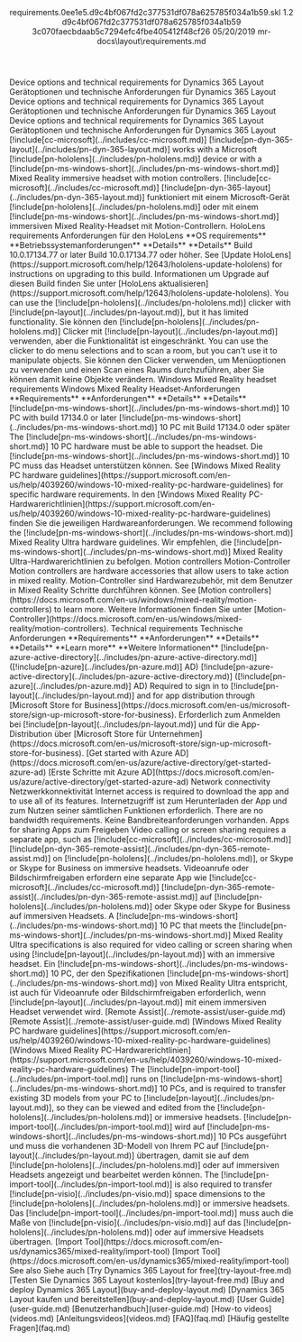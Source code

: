 <?xml version="1.0" encoding="UTF-8"?>
<xliff xmlns:logoport="urn:logoport:xliffeditor:xliff-extras:1.0" xmlns:tilt="urn:logoport:xliffeditor:tilt-non-translatables:1.0" xmlns:xsi="http://www.w3.org/2001/XMLSchema-instance" xmlns="urn:oasis:names:tc:xliff:document:1.2" xmlns:xliffext="urn:microsoft:content:schema:xliffextensions" version="1.2" xsi:schemaLocation="urn:oasis:names:tc:xliff:document:1.2 xliff-core-1.2-transitional.xsd">
  <file datatype="xml" source-language="en-US" original="requirements.md" target-language="de-DE">
    <header>
      <tool tool-company="Microsoft" tool-version="1.0-7889195" tool-name="mdxliff" tool-id="mdxliff"/>
      <xliffext:skl_file_name>requirements.0ee1e5.d9c4bf067fd2c377531df078a625785f034a1b59.skl</xliffext:skl_file_name>
      <xliffext:version>1.2</xliffext:version>
      <xliffext:ms.openlocfilehash>d9c4bf067fd2c377531df078a625785f034a1b59</xliffext:ms.openlocfilehash>
      <xliffext:ms.sourcegitcommit>3c070faecbdaab5c7294efc4fbe405412f48cf26</xliffext:ms.sourcegitcommit>
      <xliffext:ms.lasthandoff>05/20/2019</xliffext:ms.lasthandoff>
      <xliffext:ms.openlocfilepath>mr-docs\layout\requirements.md</xliffext:ms.openlocfilepath>
    </header>
    <body>
      <group extype="content" id="content">
        <trans-unit xml:space="preserve" translate="yes" id="101" restype="x-metadata">
          <source>Device options and technical requirements for Dynamics 365 Layout</source>
        <target logoport:matchpercent="101" state="translated" state-qualifier="leveraged-tm">Gerätoptionen und technische Anforderungen für Dynamics 365 Layout</target></trans-unit>
        <trans-unit xml:space="preserve" translate="yes" id="102" restype="x-metadata">
          <source>Device options and technical requirements for Dynamics 365 Layout</source>
        <target logoport:matchpercent="101" state="translated" state-qualifier="leveraged-tm">Gerätoptionen und technische Anforderungen für Dynamics 365 Layout</target></trans-unit>
        <trans-unit xml:space="preserve" translate="yes" id="103">
          <source>Device options and technical requirements for Dynamics 365 Layout</source>
        <target logoport:matchpercent="101" state="translated" state-qualifier="leveraged-tm">Gerätoptionen und technische Anforderungen für Dynamics 365 Layout</target></trans-unit>
        <trans-unit xml:space="preserve" translate="yes" id="104">
          <source><ph id="ph1">[!include[cc-microsoft](../includes/cc-microsoft.md)]</ph> <ph id="ph2">[!include[pn-dyn-365-layout](../includes/pn-dyn-365-layout.md)]</ph> works with a Microsoft <ph id="ph3">[!include[pn-hololens](../includes/pn-hololens.md)]</ph> device or with a <ph id="ph4">[!include[pn-ms-windows-short](../includes/pn-ms-windows-short.md)]</ph> Mixed Reality immersive headset with motion controllers.</source>
        <target logoport:matchpercent="101" state="translated" state-qualifier="leveraged-tm"><ph id="ph1">[!include[cc-microsoft](../includes/cc-microsoft.md)]</ph> <ph id="ph2">[!include[pn-dyn-365-layout](../includes/pn-dyn-365-layout.md)]</ph> funktioniert mit einem Microsoft-Gerät <ph id="ph3">[!include[pn-hololens](../includes/pn-hololens.md)]</ph> oder mit einem <ph id="ph4">[!include[pn-ms-windows-short](../includes/pn-ms-windows-short.md)]</ph> immersiven Mixed Reality-Headset mit Motion-Controllern.</target></trans-unit>
        <trans-unit xml:space="preserve" translate="yes" id="105">
          <source>HoloLens requirements</source>
        <target logoport:matchpercent="101" state="translated" state-qualifier="leveraged-tm">Anforderungen für den HoloLens</target></trans-unit>
        <trans-unit xml:space="preserve" translate="yes" id="106">
          <source><bpt id="p1">**</bpt>OS requirements<ept id="p1">**</ept></source>
        <target logoport:matchpercent="101" state="translated" state-qualifier="leveraged-tm"><bpt id="p1">**</bpt>Betriebssystemanforderungen<ept id="p1">**</ept></target></trans-unit>
        <trans-unit xml:space="preserve" translate="yes" id="107">
          <source><bpt id="p1">**</bpt>Details<ept id="p1">**</ept></source>
        <target logoport:matchpercent="101" state="translated" state-qualifier="leveraged-tm"><bpt id="p1">**</bpt>Details<ept id="p1">**</ept></target></trans-unit>
        <trans-unit xml:space="preserve" translate="yes" id="108">
          <source>Build 10.0.17134.77 or later</source>
        <target logoport:matchpercent="101" state="translated" state-qualifier="leveraged-tm">Build 10.0.17134.77 oder höher.</target></trans-unit>
        <trans-unit xml:space="preserve" translate="yes" id="109">
          <source>See <bpt id="p1">[</bpt>Update HoloLens<ept id="p1">](https://support.microsoft.com/help/12643/hololens-update-hololens)</ept> for instructions on upgrading to this build.</source>
        <target logoport:matchpercent="101" state="translated" state-qualifier="leveraged-tm">Informationen um Upgrade auf diesen Build finden Sie unter <bpt id="p1">[</bpt>HoloLens aktualisieren<ept id="p1">](https://support.microsoft.com/help/12643/hololens-update-hololens)</ept>.</target></trans-unit>
        <trans-unit xml:space="preserve" translate="yes" id="110">
          <source>You can use the <ph id="ph1">[!include[pn-hololens](../includes/pn-hololens.md)]</ph> clicker with <ph id="ph2">[!include[pn-layout](../includes/pn-layout.md)]</ph>, but it has limited functionality.</source>
        <target logoport:matchpercent="101" state="translated" state-qualifier="leveraged-tm">Sie können den <ph id="ph1">[!include[pn-hololens](../includes/pn-hololens.md)]</ph> Clicker mit <ph id="ph2">[!include[pn-layout](../includes/pn-layout.md)]</ph> verwenden, aber die Funktionalität ist eingeschränkt.</target></trans-unit>
        <trans-unit xml:space="preserve" translate="yes" id="111">
          <source>You can use the clicker to do menu selections and to scan a room, but you can't use it to manipulate objects.</source>
        <target logoport:matchpercent="101" state="translated" state-qualifier="leveraged-tm">Sie können den Clicker verwenden, um Menüoptionen zu verwenden und einen Scan eines Raums durchzuführen, aber Sie können damit keine Objekte verändern.</target></trans-unit>
        <trans-unit xml:space="preserve" translate="yes" id="112">
          <source>Windows Mixed Reality headset requirements</source>
        <target logoport:matchpercent="101" state="translated" state-qualifier="leveraged-tm">Windows Mixed Reality Headset-Anforderungen</target></trans-unit>
        <trans-unit xml:space="preserve" translate="yes" id="113">
          <source><bpt id="p1">**</bpt>Requirements<ept id="p1">**</ept></source>
        <target logoport:matchpercent="101" state="translated" state-qualifier="leveraged-tm"><bpt id="p1">**</bpt>Anforderungen<ept id="p1">**</ept></target></trans-unit>
        <trans-unit xml:space="preserve" translate="yes" id="114">
          <source><bpt id="p1">**</bpt>Details<ept id="p1">**</ept></source>
        <target logoport:matchpercent="101" state="translated" state-qualifier="leveraged-tm"><bpt id="p1">**</bpt>Details<ept id="p1">**</ept></target></trans-unit>
        <trans-unit xml:space="preserve" translate="yes" id="115">
          <source><ph id="ph1">[!include[pn-ms-windows-short](../includes/pn-ms-windows-short.md)]</ph> 10 PC with build 17134.0 or later</source>
        <target logoport:matchpercent="101" state="translated" state-qualifier="leveraged-tm"><ph id="ph1">[!include[pn-ms-windows-short](../includes/pn-ms-windows-short.md)]</ph> 10 PC mit Build 17134.0 oder später</target></trans-unit>
        <trans-unit xml:space="preserve" translate="yes" id="116">
          <source>The <ph id="ph1">[!include[pn-ms-windows-short](../includes/pn-ms-windows-short.md)]</ph> 10 PC hardware must be able to support the headset.</source>
        <target logoport:matchpercent="101" state="translated" state-qualifier="leveraged-tm">Die <ph id="ph1">[!include[pn-ms-windows-short](../includes/pn-ms-windows-short.md)]</ph> 10 PC muss das Headset unterstützen können.</target></trans-unit>
        <trans-unit xml:space="preserve" translate="yes" id="117">
          <source>See <bpt id="p1">[</bpt>Windows Mixed Reality PC hardware guidelines<ept id="p1">](https://support.microsoft.com/en-us/help/4039260/windows-10-mixed-reality-pc-hardware-guidelines)</ept> for specific hardware requirements.</source>
        <target logoport:matchpercent="101" state="translated" state-qualifier="leveraged-tm">In den <bpt id="p1">[</bpt>Windows Mixed Reality PC-Hardwarerichtlinien<ept id="p1">](https://support.microsoft.com/en-us/help/4039260/windows-10-mixed-reality-pc-hardware-guidelines)</ept> finden Sie die jeweiligen Hardwareanforderungen.</target></trans-unit>
        <trans-unit xml:space="preserve" translate="yes" id="118">
          <source>We recommend following the <ph id="ph1">[!include[pn-ms-windows-short](../includes/pn-ms-windows-short.md)]</ph> Mixed Reality Ultra hardware guidelines.</source>
        <target logoport:matchpercent="101" state="translated" state-qualifier="leveraged-tm">Wir empfehlen, die <ph id="ph1">[!include[pn-ms-windows-short](../includes/pn-ms-windows-short.md)]</ph> Mixed Reality Ultra-Hardwarerichtlinien zu befolgen.</target></trans-unit>
        <trans-unit xml:space="preserve" translate="yes" id="119">
          <source>Motion controllers</source>
        <target logoport:matchpercent="101" state="translated" state-qualifier="leveraged-tm">Motion-Controller</target></trans-unit>
        <trans-unit xml:space="preserve" translate="yes" id="120">
          <source>Motion controllers are hardware accessories that allow users to take action in mixed reality.</source>
        <target logoport:matchpercent="101" state="translated" state-qualifier="leveraged-tm">Motion-Controller sind Hardwarezubehör, mit dem Benutzer in Mixed Reality Schritte durchführen können.</target></trans-unit>
        <trans-unit xml:space="preserve" translate="yes" id="121">
          <source>See <bpt id="p1">[</bpt>Motion controllers<ept id="p1">](https://docs.microsoft.com/en-us/windows/mixed-reality/motion-controllers)</ept> to learn more.</source>
        <target logoport:matchpercent="101" state="translated" state-qualifier="leveraged-tm">Weitere Informationen finden Sie unter <bpt id="p1">[</bpt>Motion-Controller<ept id="p1">](https://docs.microsoft.com/en-us/windows/mixed-reality/motion-controllers)</ept>.</target></trans-unit>
        <trans-unit xml:space="preserve" translate="yes" id="122">
          <source>Technical requirements</source>
        <target logoport:matchpercent="101" state="translated" state-qualifier="leveraged-tm">Technische Anforderungen</target></trans-unit>
        <trans-unit xml:space="preserve" translate="yes" id="123">
          <source><bpt id="p1">**</bpt>Requirements<ept id="p1">**</ept></source>
        <target logoport:matchpercent="101" state="translated" state-qualifier="leveraged-tm"><bpt id="p1">**</bpt>Anforderungen<ept id="p1">**</ept></target></trans-unit>
        <trans-unit xml:space="preserve" translate="yes" id="124">
          <source><bpt id="p1">**</bpt>Details<ept id="p1">**</ept></source>
        <target logoport:matchpercent="101" state="translated" state-qualifier="leveraged-tm"><bpt id="p1">**</bpt>Details<ept id="p1">**</ept></target></trans-unit>
        <trans-unit xml:space="preserve" translate="yes" id="125">
          <source><bpt id="p1">**</bpt>Learn more<ept id="p1">**</ept></source>
        <target logoport:matchpercent="101" state="translated" state-qualifier="leveraged-tm"><bpt id="p1">**</bpt>Weitere Informationen<ept id="p1">**</ept></target></trans-unit>
        <trans-unit xml:space="preserve" translate="yes" id="126">
          <source><ph id="ph1">[!include[pn-azure-active-directory](../includes/pn-azure-active-directory.md)]</ph> (<ph id="ph2">[!include[pn-azure](../includes/pn-azure.md)]</ph> AD)</source>
        <target logoport:matchpercent="101" state="translated" state-qualifier="leveraged-tm"><ph id="ph1">[!include[pn-azure-active-directory](../includes/pn-azure-active-directory.md)]</ph> (<ph id="ph2">[!include[pn-azure](../includes/pn-azure.md)]</ph> AD)</target></trans-unit>
        <trans-unit xml:space="preserve" translate="yes" id="127">
          <source>Required to sign in to <ph id="ph1">[!include[pn-layout](../includes/pn-layout.md)]</ph> and for app distribution through <bpt id="p1">[</bpt>Microsoft Store for Business<ept id="p1">](https://docs.microsoft.com/en-us/microsoft-store/sign-up-microsoft-store-for-business)</ept>.</source>
        <target logoport:matchpercent="101" state="translated" state-qualifier="leveraged-tm">Erforderlich zum Anmelden bei <ph id="ph1">[!include[pn-layout](../includes/pn-layout.md)]</ph> und für die App-Distribution über <bpt id="p1">[</bpt>Microsoft Store für Unternehmen<ept id="p1">](https://docs.microsoft.com/en-us/microsoft-store/sign-up-microsoft-store-for-business)</ept>.</target></trans-unit>
        <trans-unit xml:space="preserve" translate="yes" id="128">
          <source><bpt id="p1">[</bpt>Get started with Azure AD<ept id="p1">](https://docs.microsoft.com/en-us/azure/active-directory/get-started-azure-ad)</ept></source>
        <target logoport:matchpercent="101" state="translated" state-qualifier="leveraged-tm"><bpt id="p1">[</bpt>Erste Schritte mit Azure AD<ept id="p1">](https://docs.microsoft.com/en-us/azure/active-directory/get-started-azure-ad)</ept></target></trans-unit>
        <trans-unit xml:space="preserve" translate="yes" id="129">
          <source>Network connectivity</source>
        <target logoport:matchpercent="101" state="translated" state-qualifier="leveraged-tm">Netzwerkkonnektivität</target></trans-unit>
        <trans-unit xml:space="preserve" translate="yes" id="130">
          <source>Internet access is required to download the app and to use all of its features.</source>
        <target logoport:matchpercent="101" state="translated" state-qualifier="leveraged-tm">Internetzugriff ist zum Herunterladen der App und zum Nutzen seiner sämtlichen Funktionen erforderlich.</target></trans-unit>
        <trans-unit xml:space="preserve" translate="yes" id="131">
          <source>There are no bandwidth requirements.</source>
        <target logoport:matchpercent="101" state="translated" state-qualifier="leveraged-tm">Keine Bandbreiteanforderungen vorhanden.</target></trans-unit>
        <trans-unit xml:space="preserve" translate="yes" id="132">
          <source>Apps for sharing</source>
        <target logoport:matchpercent="101" state="translated" state-qualifier="leveraged-tm">Apps zum Freigeben</target></trans-unit>
        <trans-unit xml:space="preserve" translate="yes" id="133">
          <source>Video calling or screen sharing requires a separate app, such as <ph id="ph1">[!include[cc-microsoft](../includes/cc-microsoft.md)]</ph> <ph id="ph2">[!include[pn-dyn-365-remote-assist](../includes/pn-dyn-365-remote-assist.md)]</ph> on <ph id="ph3">[!include[pn-hololens](../includes/pn-hololens.md)]</ph>, or Skype or Skype for Business on immersive headsets.</source>
        <target logoport:matchpercent="101" state="translated" state-qualifier="leveraged-tm">Videoanrufe oder Bildschirmfreigaben erfordern eine separate App wie <ph id="ph1">[!include[cc-microsoft](../includes/cc-microsoft.md)]</ph> <ph id="ph2">[!include[pn-dyn-365-remote-assist](../includes/pn-dyn-365-remote-assist.md)]</ph> auf <ph id="ph3">[!include[pn-hololens](../includes/pn-hololens.md)]</ph> oder Skype oder Skype for Business auf immersiven Headsets.</target></trans-unit>
        <trans-unit xml:space="preserve" translate="yes" id="134">
          <source>A <ph id="ph1">[!include[pn-ms-windows-short](../includes/pn-ms-windows-short.md)]</ph> 10 PC that meets the <ph id="ph2">[!include[pn-ms-windows-short](../includes/pn-ms-windows-short.md)]</ph> Mixed Reality Ultra specifications is also required for video calling or screen sharing when using <ph id="ph3">[!include[pn-layout](../includes/pn-layout.md)]</ph> with an immersive headset.</source>
        <target logoport:matchpercent="101" state="translated" state-qualifier="leveraged-tm">Ein <ph id="ph1">[!include[pn-ms-windows-short](../includes/pn-ms-windows-short.md)]</ph> 10 PC, der den Spezifikationen <ph id="ph2">[!include[pn-ms-windows-short](../includes/pn-ms-windows-short.md)]</ph> von Mixed Reality Ultra entspricht, ist auch für Videoanrufe oder Bildschirmfreigaben erforderlich, wenn <ph id="ph3">[!include[pn-layout](../includes/pn-layout.md)]</ph> mit einem immersiven Headset verwendet wird.</target></trans-unit>
        <trans-unit xml:space="preserve" translate="yes" id="135">
          <source><bpt id="p1">[</bpt>Remote Assist<ept id="p1">](../remote-assist/user-guide.md)</ept></source>
        <target logoport:matchpercent="101" state="translated" state-qualifier="leveraged-tm"><bpt id="p1">[</bpt>Remote Assist<ept id="p1">](../remote-assist/user-guide.md)</ept></target></trans-unit>
        <trans-unit xml:space="preserve" translate="yes" id="136">
          <source><bpt id="p1">[</bpt>Windows Mixed Reality PC hardware guidelines<ept id="p1">](https://support.microsoft.com/en-us/help/4039260/windows-10-mixed-reality-pc-hardware-guidelines)</ept></source>
        <target logoport:matchpercent="101" state="translated" state-qualifier="leveraged-tm"><bpt id="p1">[</bpt>Windows Mixed Reality PC-Hardwarerichtlinien<ept id="p1">](https://support.microsoft.com/en-us/help/4039260/windows-10-mixed-reality-pc-hardware-guidelines)</ept></target></trans-unit>
        <trans-unit xml:space="preserve" translate="yes" id="137">
          <source>The <ph id="ph1">[!include[pn-import-tool](../includes/pn-import-tool.md)]</ph> runs on <ph id="ph2">[!include[pn-ms-windows-short](../includes/pn-ms-windows-short.md)]</ph> 10 PCs, and is required to transfer existing 3D models from your PC to <ph id="ph3">[!include[pn-layout](../includes/pn-layout.md)]</ph>, so they can be viewed and edited from the <ph id="ph4">[!include[pn-hololens](../includes/pn-hololens.md)]</ph> or immersive headsets.</source>
        <target logoport:matchpercent="101" state="translated" state-qualifier="leveraged-tm"><ph id="ph1">[!include[pn-import-tool](../includes/pn-import-tool.md)]</ph> wird auf <ph id="ph2">[!include[pn-ms-windows-short](../includes/pn-ms-windows-short.md)]</ph> 10 PCs ausgeführt und muss die vorhandenen 3D-Modell von Ihrem PC auf <ph id="ph3">[!include[pn-layout](../includes/pn-layout.md)]</ph> übertragen, damit sie auf dem <ph id="ph4">[!include[pn-hololens](../includes/pn-hololens.md)]</ph> oder auf immersiven Headsets angezeigt und bearbeitet werden können.</target></trans-unit>
        <trans-unit xml:space="preserve" translate="yes" id="138">
          <source>The <ph id="ph1">[!include[pn-import-tool](../includes/pn-import-tool.md)]</ph> is also required to transfer <ph id="ph2">[!include[pn-visio](../includes/pn-visio.md)]</ph> space dimensions to the <ph id="ph3">[!include[pn-hololens](../includes/pn-hololens.md)]</ph> or immersive headsets.</source>
        <target logoport:matchpercent="101" state="translated" state-qualifier="leveraged-tm">Das <ph id="ph1">[!include[pn-import-tool](../includes/pn-import-tool.md)]</ph> muss auch die Maße von <ph id="ph2">[!include[pn-visio](../includes/pn-visio.md)]</ph> auf das <ph id="ph3">[!include[pn-hololens](../includes/pn-hololens.md)]</ph> oder auf immersive Headsets übertragen.</target></trans-unit>
        <trans-unit xml:space="preserve" translate="yes" id="139">
          <source><bpt id="p1">[</bpt>Import Tool<ept id="p1">](https://docs.microsoft.com/en-us/dynamics365/mixed-reality/import-tool)</ept></source>
        <target logoport:matchpercent="101" state="translated" state-qualifier="leveraged-tm"><bpt id="p1">[</bpt>Import Tool<ept id="p1">](https://docs.microsoft.com/en-us/dynamics365/mixed-reality/import-tool)</ept></target></trans-unit>
        <trans-unit xml:space="preserve" translate="yes" id="140">
          <source>See also</source>
        <target logoport:matchpercent="101" state="translated" state-qualifier="leveraged-tm">Siehe auch</target></trans-unit>
        <trans-unit xml:space="preserve" translate="yes" id="141">
          <source><bpt id="p1">[</bpt>Try Dynamics 365 Layout for free<ept id="p1">](try-layout-free.md)</ept></source>
        <target logoport:matchpercent="101" state="translated" state-qualifier="leveraged-tm"><bpt id="p1">[</bpt>Testen Sie Dynamics 365 Layout kostenlos<ept id="p1">](try-layout-free.md)</ept></target></trans-unit>
        <trans-unit xml:space="preserve" translate="yes" id="142">
          <source><bpt id="p1">[</bpt>Buy and deploy Dynamics 365 Layout<ept id="p1">](buy-and-deploy-layout.md)</ept></source>
        <target logoport:matchpercent="101" state="translated" state-qualifier="leveraged-tm"><bpt id="p1">[</bpt>Dynamics 365 Layout kaufen und bereitstellen<ept id="p1">](buy-and-deploy-layout.md)</ept></target></trans-unit>
        <trans-unit xml:space="preserve" translate="yes" id="143">
          <source><bpt id="p1">[</bpt>User Guide<ept id="p1">](user-guide.md)</ept></source>
        <target logoport:matchpercent="101" state="translated" state-qualifier="leveraged-tm"><bpt id="p1">[</bpt>Benutzerhandbuch<ept id="p1">](user-guide.md)</ept></target></trans-unit>
        <trans-unit xml:space="preserve" translate="yes" id="144">
          <source><bpt id="p1">[</bpt>How-to videos<ept id="p1">](videos.md)</ept></source>
        <target logoport:matchpercent="101" state="translated" state-qualifier="leveraged-tm"><bpt id="p1">[</bpt>Anleitungsvideos<ept id="p1">](videos.md)</ept></target></trans-unit>
        <trans-unit xml:space="preserve" translate="yes" id="145">
          <source><bpt id="p1">[</bpt>FAQ<ept id="p1">](faq.md)</ept></source>
        <target logoport:matchpercent="101" state="translated" state-qualifier="leveraged-tm"><bpt id="p1">[</bpt>Häufig gestellte Fragen<ept id="p1">](faq.md)</ept></target></trans-unit>
      </group>
    </body>
  </file>
</xliff>